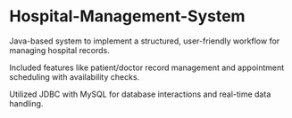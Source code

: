 # Hospital-Management-System
Java-based system to implement a structured, user-friendly workflow for managing hospital records.

Included features like patient/doctor record management and appointment scheduling with availability checks.

Utilized JDBC with MySQL for database interactions and real-time data handling. 
